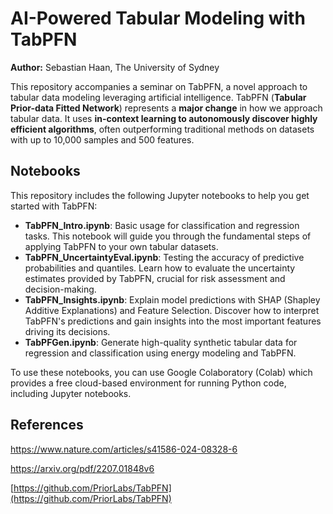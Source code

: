 # AI-Powered Tabular Modeling with TabPFN

**Author:** Sebastian Haan, The University of Sydney

This repository accompanies a seminar on TabPFN, a novel approach to tabular data modeling leveraging artificial intelligence. TabPFN (**Tabular Prior-data Fitted Network**) represents a **major change** in how we approach tabular data. It uses **in-context learning to autonomously discover highly efficient algorithms**, often outperforming traditional methods on datasets with up to 10,000 samples and 500 features.


## Notebooks

This repository includes the following Jupyter notebooks to help you get started with TabPFN:

-   **TabPFN_Intro.ipynb**: Basic usage for classification and regression tasks. This notebook will guide you through the fundamental steps of applying TabPFN to your own tabular datasets. 
-   **TabPFN_UncertaintyEval.ipynb**: Testing the accuracy of predictive probabilities and quantiles. Learn how to evaluate the uncertainty estimates provided by TabPFN, crucial for risk assessment and decision-making.
-   **TabPFN_Insights.ipynb**: Explain model predictions with SHAP (Shapley Additive Explanations) and Feature Selection. Discover how to interpret TabPFN's predictions and gain insights into the most important features driving its decisions.
- **TabPFGen.ipynb**: Generate high-quality synthetic tabular data for regression and classification using energy modeling and TabPFN.

To use these notebooks, you can use Google Colaboratory (Colab) which provides a free cloud-based environment for running Python code, including Jupyter notebooks.


## References

https://www.nature.com/articles/s41586-024-08328-6 

https://arxiv.org/pdf/2207.01848v6 

[https://github.com/PriorLabs/TabPFN](https://github.com/PriorLabs/TabPFN)

